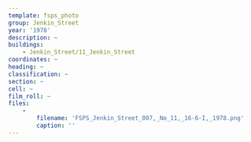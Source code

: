 ```yaml
---
template: fsps_photo
group: Jenkin_Street
year: '1978'
description: ~
buildings:
    - Jenkin_Street/11_Jenkin_Street
coordinates: ~
heading: ~
classification: ~
section: ~
cell: ~
film_roll: ~
files:
    -
        filename: 'FSPS_Jenkin_Street_007,_No_11,_16-6-I,_1978.png'
        caption: ''
---
```

